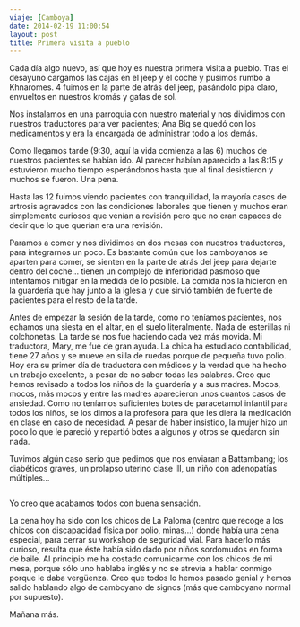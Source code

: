 ```yaml
---
viaje: [Camboya]
date: 2014-02-19 11:00:54
layout: post
title: Primera visita a pueblo
---
```

<p>Cada día algo nuevo, así que hoy es nuestra primera visita a pueblo. Tras el desayuno cargamos las cajas en el jeep y el coche y pusimos rumbo a Khnaromes. 4 fuimos en la parte de atrás del jeep, pasándolo pipa claro, envueltos en nuestros kromás y gafas de sol.</p>
<p>Nos instalamos en una parroquia con nuestro material y nos dividimos con nuestros traductores para ver pacientes; Ana Big se quedó con los medicamentos y era la encargada de administrar todo a los demás.</p>
<p>Como llegamos tarde (9:30, aquí la vida comienza a las 6) muchos de nuestros pacientes se habían ido. Al parecer habían aparecido a las 8:15 y estuvieron mucho tiempo esperándonos hasta que al final desistieron y muchos se fueron. Una pena.</p>
<p>Hasta las 12 fuimos viendo pacientes con tranquilidad, la mayoría casos de artrosis agravados con las condiciones laborales que tienen y muchos eran simplemente curiosos que venían a revisión pero que no eran capaces de decir que lo que querían era una revisión.</p>
<p>Paramos a comer y nos dividimos en dos mesas con nuestros traductores, para integrarnos un poco. Es bastante común que los camboyanos se aparten para comer, se sienten en la parte de atrás del jeep para dejarte dentro del coche... tienen un complejo de inferioridad pasmoso que intentamos mitigar en la medida de lo posible. La comida nos la hicieron en la guardería que hay junto a la iglesia y que sirvió también de fuente de pacientes para el resto de la tarde.</p>
<p>Antes de empezar la sesión de la tarde, como no teníamos pacientes, nos echamos una siesta en el altar, en el suelo literalmente. Nada de esterillas ni colchonetas. La tarde se nos fue haciendo cada vez más movida. Mi traductora, Mary, me fue de gran ayuda. La chica ha estudiado contabilidad, tiene 27 años y se mueve en silla de ruedas porque de pequeña tuvo polio. Hoy era su primer día de traductora con médicos y la verdad que ha hecho un trabajo excelente, a pesar de no saber todas las palabras. Creo que hemos revisado a todos los niños de la guardería y a sus madres. Mocos, mocos, más mocos y entre las madres aparecieron unos cuantos casos de ansiedad. Como no teníamos suficientes botes de paracetamol infantil para todos los niños, se los dimos a la profesora para que les diera la medicación en clase en caso de necesidad. A pesar de haber insistido, la mujer hizo un poco lo que le pareció y repartió botes a algunos y otros se quedaron sin nada.</p>
<p>Tuvimos algún caso serio que pedimos que nos enviaran a Battambang; los diabéticos graves, un prolapso uterino clase III, un niño con adenopatías múltiples...</p>
<p><img src="https://lh3.ggpht.com/Qm2bKeiJnfsJl4kCPewJcDJ03sS53IQEToNfDJtwvf7qcRfhXqtHr3KfX3MkCkiXYbL60hi1hXi9zQA-jRI" alt="" data-key="2180179"></p>
<p>Yo creo que acabamos todos con buena sensación.</p>
<p>La cena hoy ha sido con los chicos de La Paloma (centro que recoge a los chicos con discapacidad física por polio, minas...) donde había una cena especial, para cerrar su workshop de seguridad vial. Para hacerlo más curioso, resulta que éste había sido dado por niños sordomudos en forma de baile. Al principio me ha costado comunicarme con los chicos de mi mesa, porque sólo uno hablaba inglés y no se atrevía a hablar conmigo porque le daba vergüenza. Creo que todos lo hemos pasado genial y hemos salido hablando algo de camboyano de signos (más que camboyano normal por supuesto).</p>
<p>Mañana más.</p>